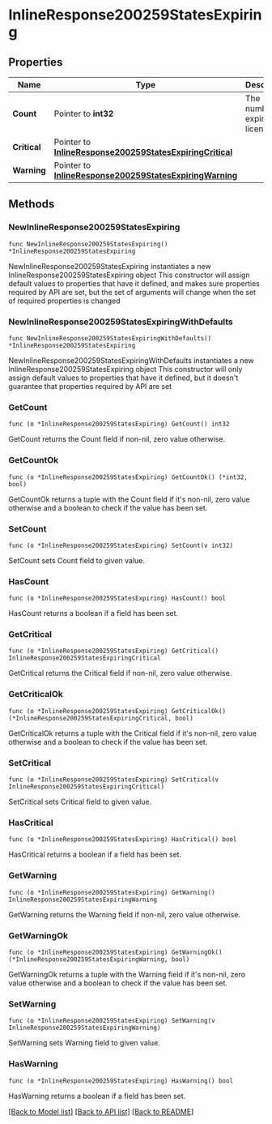 # InlineResponse200259StatesExpiring

## Properties

Name | Type | Description | Notes
------------ | ------------- | ------------- | -------------
**Count** | Pointer to **int32** | The number of expiring licenses | [optional] 
**Critical** | Pointer to [**InlineResponse200259StatesExpiringCritical**](InlineResponse200259StatesExpiringCritical.md) |  | [optional] 
**Warning** | Pointer to [**InlineResponse200259StatesExpiringWarning**](InlineResponse200259StatesExpiringWarning.md) |  | [optional] 

## Methods

### NewInlineResponse200259StatesExpiring

`func NewInlineResponse200259StatesExpiring() *InlineResponse200259StatesExpiring`

NewInlineResponse200259StatesExpiring instantiates a new InlineResponse200259StatesExpiring object
This constructor will assign default values to properties that have it defined,
and makes sure properties required by API are set, but the set of arguments
will change when the set of required properties is changed

### NewInlineResponse200259StatesExpiringWithDefaults

`func NewInlineResponse200259StatesExpiringWithDefaults() *InlineResponse200259StatesExpiring`

NewInlineResponse200259StatesExpiringWithDefaults instantiates a new InlineResponse200259StatesExpiring object
This constructor will only assign default values to properties that have it defined,
but it doesn't guarantee that properties required by API are set

### GetCount

`func (o *InlineResponse200259StatesExpiring) GetCount() int32`

GetCount returns the Count field if non-nil, zero value otherwise.

### GetCountOk

`func (o *InlineResponse200259StatesExpiring) GetCountOk() (*int32, bool)`

GetCountOk returns a tuple with the Count field if it's non-nil, zero value otherwise
and a boolean to check if the value has been set.

### SetCount

`func (o *InlineResponse200259StatesExpiring) SetCount(v int32)`

SetCount sets Count field to given value.

### HasCount

`func (o *InlineResponse200259StatesExpiring) HasCount() bool`

HasCount returns a boolean if a field has been set.

### GetCritical

`func (o *InlineResponse200259StatesExpiring) GetCritical() InlineResponse200259StatesExpiringCritical`

GetCritical returns the Critical field if non-nil, zero value otherwise.

### GetCriticalOk

`func (o *InlineResponse200259StatesExpiring) GetCriticalOk() (*InlineResponse200259StatesExpiringCritical, bool)`

GetCriticalOk returns a tuple with the Critical field if it's non-nil, zero value otherwise
and a boolean to check if the value has been set.

### SetCritical

`func (o *InlineResponse200259StatesExpiring) SetCritical(v InlineResponse200259StatesExpiringCritical)`

SetCritical sets Critical field to given value.

### HasCritical

`func (o *InlineResponse200259StatesExpiring) HasCritical() bool`

HasCritical returns a boolean if a field has been set.

### GetWarning

`func (o *InlineResponse200259StatesExpiring) GetWarning() InlineResponse200259StatesExpiringWarning`

GetWarning returns the Warning field if non-nil, zero value otherwise.

### GetWarningOk

`func (o *InlineResponse200259StatesExpiring) GetWarningOk() (*InlineResponse200259StatesExpiringWarning, bool)`

GetWarningOk returns a tuple with the Warning field if it's non-nil, zero value otherwise
and a boolean to check if the value has been set.

### SetWarning

`func (o *InlineResponse200259StatesExpiring) SetWarning(v InlineResponse200259StatesExpiringWarning)`

SetWarning sets Warning field to given value.

### HasWarning

`func (o *InlineResponse200259StatesExpiring) HasWarning() bool`

HasWarning returns a boolean if a field has been set.


[[Back to Model list]](../README.md#documentation-for-models) [[Back to API list]](../README.md#documentation-for-api-endpoints) [[Back to README]](../README.md)


